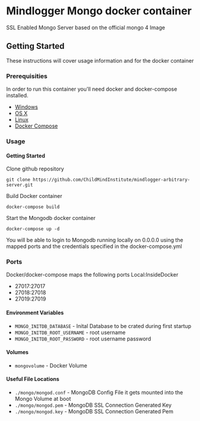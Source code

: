 #  Mindlogger Mongo docker container

SSL Enabled Mongo Server based on the official mongo 4 Image

## Getting Started

These instructions will cover usage information and for the docker container 

### Prerequisities


In order to run this container you'll need docker and docker-compose installed.


* [Windows](https://docs.docker.com/windows/started)
* [OS X](https://docs.docker.com/mac/started/)
* [Linux](https://docs.docker.com/linux/started/)
* [Docker Compose](https://docs.docker.com/compose/install/)


### Usage

#### Getting Started

Clone github repository 
```shell
git clone https://github.com/ChildMindInstitute/mindlogger-arbitrary-server.git
```

Build Docker container
```shell
docker-compose build
```

Start the Mongodb docker container
```shell
docker-compose up -d
```

You will be able to login to Mongodb running locally on 0.0.0.0 using the
mapped ports and the credentials specified in the docker-compose.yml

### Ports

Docker/docker-compose maps the following ports
Local:InsideDocker
- 27017:27017
- 27018:27018
- 27019:27019

#### Environment Variables

* `MONGO_INITDB_DATABASE` - Inital Database to be crated during first startup
* `MONGO_INITDB_ROOT_USERNAME` - root username
* `MONGO_INITDB_ROOT_PASSWORD` - root username password

#### Volumes

* `mongovolume` - Docker Volume 

#### Useful File Locations

* `./mongo/mongod.conf` - MongoDB Config File it gets mounted into the Mongo Volume at boot
* `./mongo/mongod.pem` - MongoDB SSL Connection Generated Key
* `./mongo/mongod.key` - MongoDB SSL Connection Generated Pem




